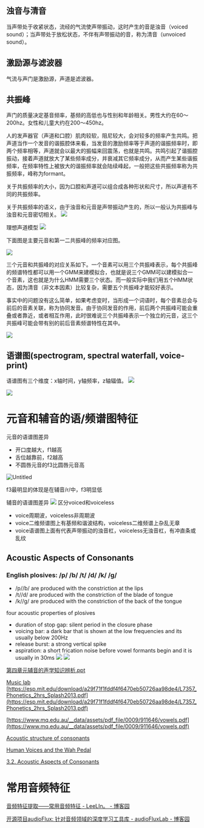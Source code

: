 
## 浊音与清音

当声带处于收紧状态，流经的气流使声带振动，这时产生的音是浊音（voiced sound）；当声带处于放松状态，不伴有声带振动的音，称为清音（unvoiced sound）。

## 激励源与滤波器

气流与声门是激励源，声道是滤波器。

## 共振峰

声门的质量决定基音频率，基频的高低也与性别和年龄相关。男性大约在60～200hz。女性和儿童大约在200～450hz。

人的发声器官（声道和口腔）肌肉较软，阻尼较大，会对较多的频率产生共鸣。把声道当作一个发音的谐振腔体来看，当发音的激励频率等于声道的谐振频率时，即两个频率相等，声道就会以最大的振幅来回震荡，也就是共鸣。共鸣引起了谐振腔振动，接着声道就放大了某些频率成分，并衰减其它频率成分，从而产生某些谐振频率，在频率特性上被放大的谐振频率就会陆续峰起，一般把这些共振频率称为共振频率，峰称为formant。

关于共振频率的大小，因为口腔和声道可以组合成各种形状和尺寸，所以声道有不同的共振频率。

关于共振频率的语义，由于浊音和元音是声带振动产生的，所以一般认为共振峰与浊音和元音密切相关。
![](../asset/Untitled.png)


理想声道模型
![](../asset/Untitled%201.png)


下面图是主要元音和第一二共振峰的频率对应图。

![](../asset/Untitled%202.png)

三个元音和共振峰的对应关系如下。一个音素可以用三个共振峰表示，每个共振峰的频谱特性都可以用一个GMM来建模拟合，也就是说三个GMM可以建模拟合一个音素，这也就是为什么HMM需要三个状态。而一般实际中我们用五个HMM状态，因为清音（非文本因素）比较复杂，需要五个共振峰才能较好表示。

事实中的问题没有这么简单，如果考虑变时，当形成一个词语时，每个音素总会与前后的音素关联，称为协同发音。由于协同发音的作用，前后两个共振峰可能会重叠或者靠近，或者相互作用，此时很难说三个共振峰表示一个独立的元音，这三个共振峰可能会带有别的前后音素频谱特性在其中。

![](../asset/Untitled%203.png)

## 语谱图(spectrogram, spectral waterfall, voice-print)

语谱图有三个维度：x轴时间，y轴频率，z轴辐值。
![](../asset/Untitled%204.png)

![](../asset/Untitled%205.png)


# 元音和辅音的语/频谱图特征

元音的语谱图差异

- 开口度越大，f1越高
- 舌位越靠前，f2越高
- 不圆唇元音的f3比圆唇元音高

![Untitled](../asset/Untitled%206.png)

f3最明显的体现是在辅音/r/中，f3明显低

辅音的语谱图差异
![](../asset/consonant_spectrogram.png)
区分voiced和voiceless

- voice周期波，voiceless非周期波
- voice二维频谱图上有基频和谐波结构，voiceless二维频谱上杂乱无章
- voice语谱图上面有代表声带振动的浊音杠，voiceless无浊音杠，有冲直条或乱纹

## Acoustic Aspects of Consonants

### English plosives: /p/ /b/ /t/ /d/ /k/ /g/

- /p//b/ are produced with the constriction at the lips
- /t//d/ are produced with the constriction of the blade of tongue
- /k//g/ are produced with the constriction of the back of the tongue

four acoustic properties of plosives

- duration of stop gap: silent period in the closure phase
- voicing bar: a dark bar that is shown at the low frequencies and its usually below 200Hz
- release burst: a strong vertical spike
- aspiration: a short frication noise before vowel formants begin and it is usually in 30ms
![](../asset/spectrogram1.png)
![](../asset/spectrogram2.png)


[第四章元辅音的声学知识辨析.ppt](https://max.book118.com/html/2017/0618/116388050.shtm)

[Music lab](https://musiclab.chromeexperiments.com/Spectrogram/)
[https://esp.mit.edu/download/a29f71f1fddf4f6470eb50726aa98de4/L7357_Phonetics_2hrs_Splash2013.pdf](https://esp.mit.edu/download/a29f71f1fddf4f6470eb50726aa98de4/L7357_Phonetics_2hrs_Splash2013.pdf)

[https://www.mq.edu.au/__data/assets/pdf_file/0009/911646/vowels.pdf](https://www.mq.edu.au/__data/assets/pdf_file/0009/911646/vowels.pdf)

[Acoustic structure of consonants](http://www.phon.ox.ac.uk/jcoleman/consonant_acoustics.htm)

[Human Voices and the Wah Pedal](http://www.geofex.com/Article_Folders/wahpedl/voicewah.htm)

[3.2. Acoustic Aspects of Consonants](https://corpus.eduhk.hk/english_pronunciation/index.php/3-2-acoustic-aspects-of-consonants/)

# 常用音频特征

[音频特征提取——常用音频特征 - LeeLIn。 - 博客园](https://www.cnblogs.com/xingshansi/p/6815217.html)

[开源项目audioFlux: 针对音频领域的深度学习工具库 - audioFluxLab - 博客园](https://www.cnblogs.com/audioflux/p/17302316.html)
